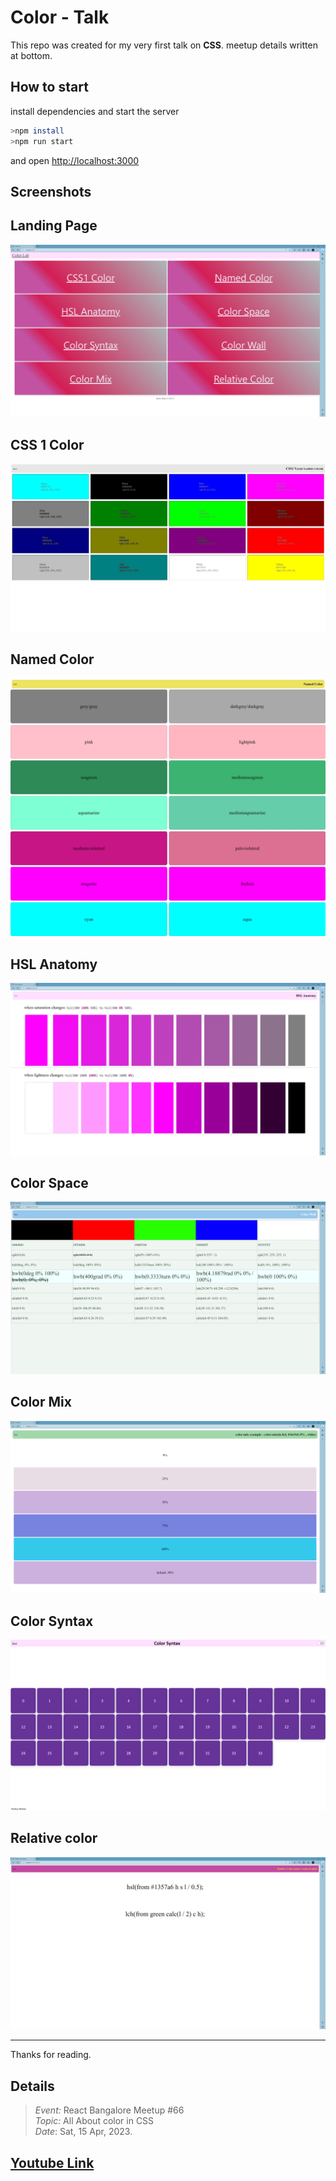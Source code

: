 # Color - Talk

This repo was created for my very first talk on **CSS**. meetup details written at bottom.

## How to start

install dependencies and start the server

```sh
>npm install
>npm run start
```

and open <http://localhost:3000>

## Screenshots

## Landing Page

![Landing Page][1]

## CSS 1 Color

![css1 16 valid color][2]

## Named Color

![Named color][3]

## HSL Anatomy

![HSL Anatomy][4]

## Color Space

![basic color syntax in all format][5]

## Color Mix

![color-mix syntax ][6]

## Color Syntax

![1 color 34 syntax][7]

## Relative color

![Relative Color][8]

---

[1]: images/landing.png
[2]: images/css1-16color.jpeg
[3]: images/named-color.jpeg
[4]: images/hsl-anatomy.png
[5]: images/color-space.png
[6]: images/color-mix.png
[7]: images/color-syntax.jpeg
[8]: images/relative-color.png

Thanks for reading.

## Details

> _Event:_ React Bangalore Meetup #66  
> _Topic:_ All About color in CSS  
> _Date_: Sat, 15 Apr, 2023.

## [Youtube Link](https://www.youtube.com/watch?v=V_Bvsw9KgYI&t=1h15m53s)
